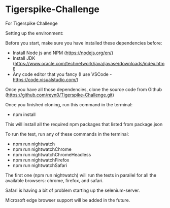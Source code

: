 # Tigerspike-Challenge
For Tigerspike Challenge

Setting up the environment:

Before you start, make sure you have installed these dependencies before:

- Install Node js and NPM (https://nodejs.org/en/)
- Install JDK (https://www.oracle.com/technetwork/java/javase/downloads/index.html)
- Any code editor that you fancy (I use VSCode - https://code.visualstudio.com/)

Once you have all those dependencies, clone the source code from Github (https://github.com/reyn0/Tigerspike-Challenge.git)

Once you finished cloning, run this command in the terminal:

- npm install

This will install all the required npm packages that listed from package.json

To run the test, run any of these commands in the terminal:

- npm run nightwatch
- npm run nightwatchChrome
- npm run nightwatchChromeHeadless
- npm run nightwatchFirefox
- npm run nightwatchSafari

The first one (npm run nightwatch) will run the tests in parallel for all the available browsers: chrome, firefox, and safari.

Safari is having a bit of problem starting up the selenium-server.

Microsoft edge browser support will be added in the future.